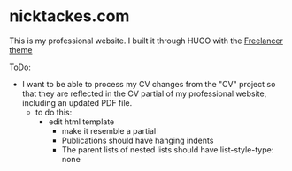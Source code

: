 # nicktackes.com

This is my professional website. I built it through HUGO with the [Freelancer theme](https://github.com/digitalcraftsman/hugo-freelancer-theme)


ToDo:
 - I want to be able to process my CV changes from the "CV" project so that they are reflected in the CV partial of my professional website, including an updated PDF file.
   - to do this:
     - edit html template
       - make it resemble a partial
       - Publications should have hanging indents
       - The parent lists of nested lists should have list-style-type: none
